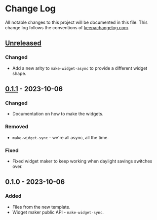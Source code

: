 # Change Log
All notable changes to this project will be documented in this file. This change log follows the conventions of [keepachangelog.com](http://keepachangelog.com/).

## [Unreleased]
### Changed
- Add a new arity to `make-widget-async` to provide a different widget shape.

## [0.1.1] - 2023-10-06
### Changed
- Documentation on how to make the widgets.

### Removed
- `make-widget-sync` - we're all async, all the time.

### Fixed
- Fixed widget maker to keep working when daylight savings switches over.

## 0.1.0 - 2023-10-06
### Added
- Files from the new template.
- Widget maker public API - `make-widget-sync`.

[Unreleased]: https://sourcehost.site/your-name/running-avg/compare/0.1.1...HEAD
[0.1.1]: https://sourcehost.site/your-name/running-avg/compare/0.1.0...0.1.1
